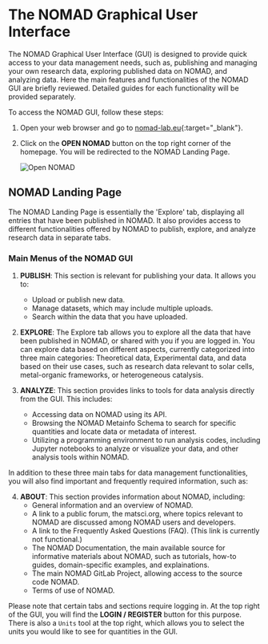 # The NOMAD Graphical User Interface

The NOMAD Graphical User Interface (GUI) is designed to provide quick access to your data management needs, such as, publishing and managing your own research data, exploring published data on NOMAD, and analyzing data. Here the main features and functionalities of the NOMAD GUI are briefly reviewed. Detailed guides for each functionality will be provided separately.

To access the NOMAD GUI, follow these steps:

1. Open your web browser and go to [nomad-lab.eu](https://nomad-lab.eu){:target="_blank"}.
2. Click on the **OPEN NOMAD** button on the top right corner of the homepage. You will be redirected to the NOMAD Landing Page.

   ![Open NOMAD](images/NOMAD_homepage_openNOMAD.gif)

## NOMAD Landing Page

The NOMAD Landing Page is essentially the 'Explore' tab, displaying all entries that have been published in NOMAD. It also provides access to different functionalities offered by NOMAD to publish, explore, and analyze research data in separate tabs.

### Main Menus of the NOMAD GUI

1. **PUBLISH**: This section is relevant for publishing your data. It allows you to:
    - Upload or publish new data.
    - Manage datasets, which may include multiple uploads.
    - Search within the data that you have uploaded.

2. **EXPLORE**: The Explore tab allows you to explore all the data that have been published in NOMAD, or shared with you if you are logged in. You can explore data based on different aspects, currently categorized into three main categories: Theoretical data, Experimental data, and data based on their use cases, such as research data relevant to solar cells, metal-organic frameworks, or heterogeneous catalysis.

3. **ANALYZE**: This section provides links to tools for data analysis directly from the GUI. This includes:
    - Accessing data on NOMAD using its API.
    - Browsing the NOMAD Metainfo Schema to search for specific quantities and locate data or metadata of interest.
    - Utilizing a programming environment to run analysis codes, including Jupyter notebooks to analyze or visualize your data, and other analysis tools within NOMAD.

In addition to these three main tabs for data management functionalities, you will also find important and frequently required information, such as:

4. **ABOUT**: This section provides information about NOMAD, including:
    - General information and an overview of NOMAD.
    - A link to a public forum, the matsci.org, where topics relevant to NOMAD are discussed among NOMAD users and developers.
    - A link to the Frequently Asked Questions (FAQ). (This link is currently not functional.)
    - The NOMAD Documentation, the main available source for informative materials about NOMAD, such as tutorials, how-to guides, domain-specific examples, and explainations.
    - The main NOMAD GitLab Project, allowing access to the source code NOMAD.
    - Terms of use of NOMAD.

Please note that certain tabs and sections require logging in. At the top right of the GUI, you will find the **LOGIN / REGISTER** button for this purpose. There is also a ``Units`` tool at the top right, which allows you to select the units you would like to see for quantities in the GUI.

